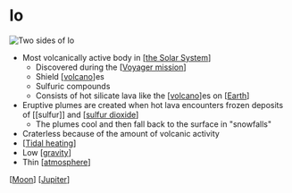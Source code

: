 # Io

![Two sides of Io](/assets/second-brain/2020-11-30-12-09-41.png)

- Most volcanically active body in [[the Solar System]]
  - Discovered during the [[Voyager mission]]
  - Shield [[volcano]]es
  - Sulfuric compounds
  - Consists of hot silicate lava like the [[volcano]]es on [[Earth]]
- Eruptive plumes are created when hot lava encounters frozen deposits of [[sulfur]] and [[sulfur dioxide]]
  - The plumes cool and then fall back to the surface in "snowfalls"
- Craterless because of the amount of volcanic activity
- [[Tidal heating]]
- Low [[gravity]]
- Thin [[atmosphere]]

[[Moon]] [[Jupiter]]

[//begin]: # "Autogenerated link references for markdown compatibility"
[the Solar System]: the-solar-system "The Solar System"
[Voyager mission]: voyager-mission "Voyager Mission"
[volcano]: volcano "Volcano"
[Earth]: earth "Earth 🜨"
[sulfur dioxide]: sulfur-dioxide "Sulfur Dioxide"
[Tidal heating]: tidal-heating "Tidal Heating"
[gravity]: gravity "Gravity"
[atmosphere]: atmosphere "Atmosphere"
[Moon]: moon "Moon"
[Jupiter]: jupiter "Jupiter ♃"
[//end]: # "Autogenerated link references"